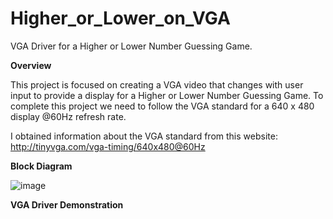 # Higher_or_Lower_on_VGA

VGA Driver for a Higher or Lower Number Guessing Game.

**Overview**

  This project is focused on creating a VGA video that changes with user input to provide a display for a Higher or Lower Number Guessing Game. To complete this project we need to follow the VGA standard for a 640 x 480 display @60Hz refresh rate.
  
  I obtained information about the VGA standard from this website: http://tinyvga.com/vga-timing/640x480@60Hz 







**Block Diagram**

![image](https://github.com/pileofhay/Higher_or_Lower_on_VGA/assets/130268332/bae9d178-ab54-49e2-9d92-1c96444ec559)







**VGA Driver Demonstration**



